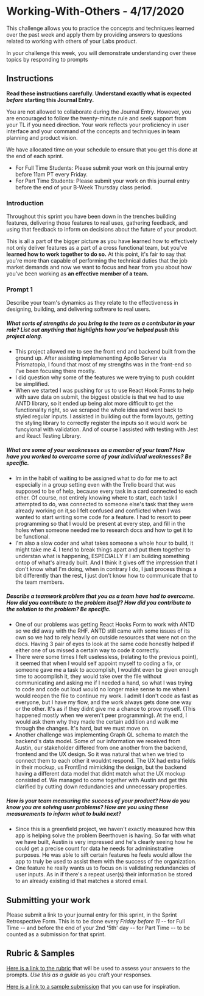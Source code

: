 # Working-With-Others - 4/17/2020

This challenge allows you to practice the concepts and techniques learned over the past week and apply them by providing answers to questions related to working with others of your Labs product.

In your challenge this week, you will demonstrate understanding over these topics by responding to prompts

## Instructions

**Read these instructions carefully. Understand exactly what is expected _before_ starting this Journal Entry.**

You are not allowed to collaborate during the Journal Entry. However, you are encouraged to follow the twenty-minute rule and seek support from your TL if you need direction. Your work reflects your proficiency in user interface and your command of the concepts and techniques in team planning and product vision.

We have allocated time on your schedule to ensure that you get this done at the end of each sprint.

- For Full Time Students: Please submit your work on this journal entry before 11am PT every Friday.
- For Part Time Students: Please submit your work on this journal entry before the end of your B-Week Thursday class period.

### Introduction

Throughout this sprint you have been down in the trenches building features, delivering those features to real uses, gathering feedback, and using that feedback to inform on decisions about the future of your product.

This is all a part of the bigger picture as you have learned how to effectively not only deliver features as a part of a cross functional team, but you've **learned how to work together to do so.** At this point, it's fair to say that you're more than capable of performing the technical duties that the job market demands and now we want to focus and hear from you about how you've been working as **an effective member of a team.**

### Prompt 1

Describe your team's dynamics as they relate to the effectiveness in designing, building, and delivering software to real users.

##### What sorts of strengths do _you_ bring to the team as a contributor in your role? List out anything that highlights how you've helped push this project along.
* This project allowed me to see the front end and backend built from the ground up. After assisting implemenenting Apollo Server via Prismatopia, I found that most of my strengths was in the front-end so I've been focusing there mostly.
* I did question why some of the features we were trying to push couldnt be simplified.
* When we started I was pushing for us to use React Hook Forms to help with save data on submit, the biggest obsticle is that we had to use ANTD library, so it ended up being alot more difficult to get the functionality right, so we scraped the whole idea and went back to styled regular inputs. 
I assisted in building out the form layouts, getting the styling library to correctly register the inputs so it would work be funcyional with validation. And of course I assisted with testing with Jest and React Testing Library.

##### What are some of your weaknesses as a member of your team? How have you worked to overcome some of your individual weaknesses? Be specific.
* Im in the habit of waiting to be assigned what to do for me to act especially in a group setting even with the Trello board that was supposed to be of help, because every task in a card connected to each other. Of course, not entirely knowing where to start, each task I attempted to do, was connected to someone else's task that they were already working on it,so I felt confused and conflicted when I was wanted to start writing some code for a feature. I had to resort to peer programming so that I would be present at every step, and fill in the holes when someone needed me to research docs and how to get it to be functional.
* I'm also a slow coder and what takes someone a whole hour to build, it might take me 4. I tend to break things apart and put them together to understan what is happening, ESPECIALLY if I am building something ontop of what's already built. And I think it gives off the impression that I don't know what I'm doing, when in contrary I do, I just process things a bit differently than the rest, I just don't know how to communicate that to the team members. 

##### Describe a teamwork problem that you as a team have had to overcome. How did you contribute to the problem itself? How did you contribute to the solution to the problem? Be specific.
* One of our problems was getting React Hooks Form to work with ANTD so we did away with the RHF. ANTD still came with some issues of its own so we had to rely heavily on outside resources that were not on the docs. Having 3 pair of eyes to look at the same code honestly helped if either one of us missed a certain way to code it correctly. 
* There were some times I felt uselessless, (relating to the previous point), it seemed that when I would self appoint myself to coding a fix, or someone gave me a task to accomplish, I wouldnt even be given enough time to accomplish it, they would take over the file without communicating and asking me if I needed a hand, so what I was trying to code and code out loud would no longer make sense to me when I would reopen the file to continue my work. I admit I don't code as fast as everyone, but I have my flow, and the work always gets done one way or the other. It's as if they didnt give me a chance to prove myself. (This happened mostly when we weren't peer programming). At the end, I would ask them why they made the certain addition and walk me through the changes. It's hard, but we must move on. 
* Another challenge was implementing Graph QL schema to match the backend's data model. Some of our information we received from Austin, our stakeholder differed from one another from the backend, frontend and the UX design. So it was natural that when we tried to connect them to each other it wouldnt respond. The UX had extra fields in their mockup, us FrontEnd mimicking the design, but the backend having a different data model that didnt match what the UX mockup consisted of. We managed to come together with Austin and get this clarified by cutting down redundancies and unnecessary properties.

##### How is your team measuring the success of your product? How do you know you are solving user problems? How are you using these measurements to inform what to build next?
* Since this is a greenfield project, we haven't exactly measured how this app is helping solve the problem Beerthoven is having. So far with what we have built, Austin is very impressed and he's clearly seeing how he could get a precise count for data he needs for admininstrative purposes. He was able to sift certain features he feels would allow the app to truly be used to assist them with the success of the organization. 
* One feature he really wants us to focus on is validating redundancies of user inputs. As in if there's a repeat user(s) their information be stored to an already existing id that matches a stored email. 

## Submitting your work

Please submit a link to your journal entry for this sprint, in the Sprint Retrospective Form. This is to be done every _Friday before 11_ -- for Full Time -- and before the end of your 2nd '5th' day -- for Part Time -- to be counted as a submission for that sprint.

## Rubric & Samples

[Here is a link to the rubric](https://www.notion.so/lambdaschool/2-2-Rubric-Working-with-Others-508531415d61499792d0e9c976196991) that will be used to assess your answers to the prompts. _Use this as a guide_ as you craft your responses.

[Here is a link to a sample submission](https://www.notion.so/lambdaschool/2-2-Working-With-Others-Contribution-Entry-1f87b452ab294f6aa65d3b41e4e2f9e1) that you can use for inspiration.
